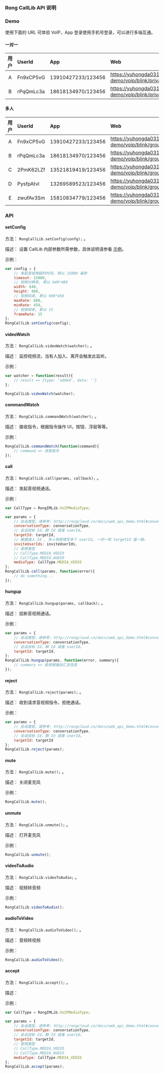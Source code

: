 ### Rong CallLib API 说明

### Demo

使用下面的 URL 可体验 VoIP，App 登录使用手机号登录，可以进行多端互通。

#### 一对一

|用户       | UserId    | App                  |Web   
|:---------:|:----------|:-------------------- |:-------------------------------------------------
|A          | Fn9xCP5vG | 13910427233/123456   | https://yuhongda0315.github.io/martin-demo/voip/blink/private.html
|B          | rPqQmLc3a | 18618134970/123456   | https://yuhongda0315.github.io/martin-demo/voip/blink/private.html?peer

#### 多人

|用户       | UserId    | App                  |Web   
|:---------:|:----------|:-------------------- |:-------------------------------------------------
|A          | Fn9xCP5vG | 13910427233/123456   | https://yuhongda0315.github.io/martin-demo/voip/blink/group.html
|B          | rPqQmLc3a | 18618134970/123456   | https://yuhongda0315.github.io/martin-demo/voip/blink/group.html?peer1
|C          | 2PmK62LZf | 13521819419/123456   | https://yuhongda0315.github.io/martin-demo/voip/blink/group.html?peer2
|D          | PysfpAtvl | 13269589523/123456   | https://yuhongda0315.github.io/martin-demo/voip/blink/group.html?peer3
|E          | zwufAv3Sm | 15810834779/123456   | https://yuhongda0315.github.io/martin-demo/voip/blink/group.html?peer4
### API

#### setConfig

方法： `RongCallLib.setConfig(confg);` 。

描述： 设置 CallLib 内部参数所需参数，具体说明请参看 [示例](./private.html)。

示例：

```js
var config = {
    // 发起音视频超时时间, 默认 15000 毫秒
    timeout: 15000,
    // 视频分辨率, 默认 640*480
    width: 640,
    height: 480,
    // 视频码率, 默认 600*450
    maxRate: 600,
    minRate: 450,
    // 视频帧率, 默认 15
    frameRate: 15
};
RongCallLib.setConfig(config);
```
    
#### videoWatch

方法： `RongCallLib.videoWatch(watcher);` 。

描述： 监控视频流，当有人加入、离开会触发此监听。
   
示例：

```js
var watcher = function(result){
    // result => {type: 'added', data: ''}
};

RongCallLib.videoWatch(watcher);
```
    
#### commandWatch

方法： `RongCallLib.commandWatch(watcher);` 。

描述： 接收指令，根据指令操作 UI，按钮、浮层等等。
   
示例：

```js
RongCallLib.commandWatch(function(command){
    // command => 消息指令
});

```
#### call

方法： `RongCallLib.call(params, callback);` 。

描述： 发起音视频通话。
   
示例：

```js
var CallType = RongIMLib.VoIPMediaType;

var params = {
    // 会话类型，请参考: http://rongcloud.cn/docs/web_api_demo.html#conversation_type
    conversationType: conversationType,
    // 会话目标 Id，群 Id 或者 userId。 
    targetId: targetId,
    // 被邀请人 Id , 多人视频填写多个 userId, 一对一和 targetId 值一致。
    inviteUserIds: inviteUserIds,
    // 音频类型
    // CallType.MEDIA_VEDIO
    // CallType.MEDIA_AUDIO
    mediaType: CallType.MEDIA_VEDIO
};
RongCallLib.call(params, function(error){
    // do something...
});
```
#### hungup

方法： `RongCallLib.hungup(params, callback);` 。

描述： 挂断音视频通话。
   
示例：

```js
var params = {
    // 会话类型，请参考: http://rongcloud.cn/docs/web_api_demo.html#conversation_type
    conversationType: conversationType,
    // 会话目标 Id，群 Id 或者 userId。 
    targetId: targetId,   
};
RongCallLib.hungup(params, function(error, summary){
    // summary => 音视频通话汇总信息
});
```
#### reject

方法： `RongCallLib.reject(params);` 。

描述： 收到请求音视频指令，拒绝通话。
   
示例：

```js
var params = {
    // 会话类型，请参考: http://rongcloud.cn/docs/web_api_demo.html#conversation_type
    conversationType: conversationType,
    // 会话目标 Id，群 Id 或者 userId。 
    targetId: targetId
};
RongCallLib.reject(params);
```

#### mute

方法： `RongCallLib.mute();` 。

描述： 关闭麦克风

示例：

```js
RongCallLib.mute();
```

#### unmute

方法： `RongCallLib.unmute();` 。

描述： 打开麦克风
   
示例：

```js
RongCallLib.unmute();
```

#### videoToAudio

方法： `RongCallLib.videoToAudio;` 。

描述： 视频转音频
   
示例：

```js
RongCallLib.videoToAudio();
```

#### audioToVideo

方法： `RongCallLib.audioToVideo();` 。

描述： 音频转视频

示例：

```js
RongCallLib.audioToVideo();
```

#### accept

方法： `RongCallLib.accept();` 。

描述：
   

示例：

```js
var CallType = RongIMLib.VoIPMediaType;

var params = {
    // 会话类型，请参考: http://rongcloud.cn/docs/web_api_demo.html#conversation_type
    conversationType: conversationType,
    // 会话目标 Id，群 Id 或者 userId。 
    targetId: targetId,
    // 音频类型
    // CallType.MEDIA_VEDIO
    // CallType.MEDIA_AUDIO
    mediaType: CallType.MEDIA_VEDIO
};
RongCallLib.accept(params);
```